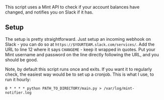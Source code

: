 This script uses a Mint API to check if your account balances have changed, and notifies you on Slack if it has.

## Setup
The setup is pretty straightforward. Just setup an incoming webhook on Slack - you can do so at `https://$YOURTEAM.slack.com/services/`. Add the URL to line 12 where it says `CHANGEME` - keep it wrapped in quotes. Put your Mint username and password on the line directly following the URL, and you should be good.

Note, by default this script runs once and exits. If you want it to regularly check, the easiest way would be to set up a cronjob. This is what I use, to run it hourly:

`0 * * * * python PATH_TO_DIRECTORY/main.py > /var/log/mint-notifier.log`

